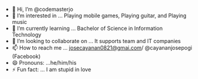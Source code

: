 - 👋 Hi, I’m @codemasterjo
- 👀 I’m interested in ... Playing mobile games, Playing guitar, and Playing music
- 🌱 I’m currently learning ... Bachelor of Science in Information Technology
- 💞️ I’m looking to collaborate on ... It supports team and IT companies
- 📫 How to reach me ... josecayanan0821@gmai.com/ @cayananjosepogi (Facebook)
- 😄 Pronouns: ...he/him/his
- ⚡ Fun fact: ... I am stupid in love

<!---
codemasterjo/codemasterjo is a ✨ special ✨ repository because its `README.md` (this file) appears on your GitHub profile.
You can click the Preview link to take a look at your changes.
--->
